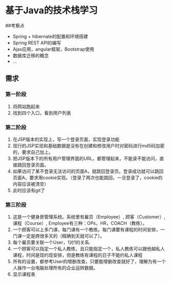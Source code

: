 基于Java的技术栈学习
==============

##考察点
* Spring + hibernate的配置和环境搭建
* Spring REST API的编写
* Ajax应用，angular框架，Bootstrap使用
* 数据库迁移的概念
* ...


## 需求

### 第一阶段

1. 将网站跑起来
2. 找到四个入口，看到用户列表

### 第二阶段

1. 在JSP版本的实现上，写一个登录页面，实现登录功能
2. 现行的JSP实现和基础数据是没有在创建和修改用户时对密码进行md5码加密的，要求自己加上。
3. 把JSP版本下的所有用户管理界面的URL，都管理起来，不能录不能访问，直接跳回登录页面。
4. 如果访问了某不登录无法访问的页面A，就跳回登录页。登录成功就可以跳回页面A，要求用cookie实现。（登录了两次也能跳回，一旦登录了，cookie的内容应该被清空）
5. 此时应该有git了

### 第三阶段

1. 这是一个健身房管理系统。系统里有雇员（Employee）, 顾客（Customer）, 课程（Course）, Employee有三种：OPs，HR，COACH（教练）。
2. 一个顾客可以上多门课，每门课有一个教练。每门课要有课程的时间安排，一门课一定是跨很多天的（精确到天就可以了）。
3. 每个雇员要关联一个User，1对1的关系.
4. 一个顾客可以指定一个私人教练，且只能指定一个，私人教练可以跟他越私人课程，时间是现约现安排，但是教练有课程的日子不能约私人课程
5. 所有的设置，都参考User的增删改查。只要能增删改查就好了，理解为有一个人操作一台电脑处理所有的企业运转数据。
6. 显示课程表
